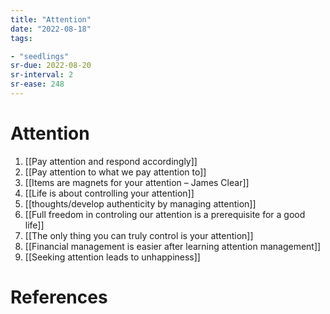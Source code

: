 ```yaml
---
title: "Attention"
date: "2022-08-18"
tags:

- "seedlings"
sr-due: 2022-08-20
sr-interval: 2
sr-ease: 248
---
```


# Attention

1. [[Pay attention and respond accordingly]]
2. [[Pay attention to what we pay attention to]]
3. [[Items are magnets for your attention – James Clear]]
4. [[Life is about controlling your attention]]
5. [[thoughts/develop authenticity by managing attention]]
6. [[Full freedom in controling our attention is a prerequisite for a good life]]
7. [[The only thing you can truly control is your attention]]
8. [[Financial management is easier after learning attention management]]
9. [[Seeking attention leads to unhappiness]]

# References
